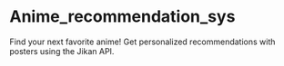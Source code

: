 # Anime_recommendation_sys
Find your next favorite anime! Get personalized recommendations with posters using the Jikan API.
